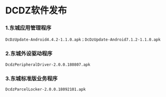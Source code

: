 # DCDZ软件发布
### 1.东城应用管理程序
	DcDzUpdate-Android4.4.2-1.1.0.apk；DcDzUpdate-Android7.1.2-1.1.0.apk
### 2.东城外设驱动程序
	DcdzPeripheralDriver-2.0.0.180807.apk
### 3.东城标准版业务程序
	DcdzParcelLocker-2.0.0.18092101.apk

	
